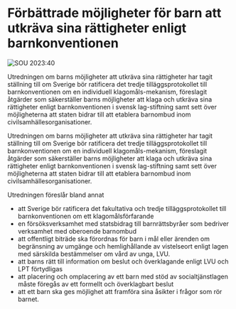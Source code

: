 # Förbättrade möjligheter för barn att utkräva sina rättigheter enligt barnkonventionen

![SOU 2023:40](/contentassets/4ebbe056919a49a2bc51109778c7ef8b/sou-2023-40-omslagets-framsida-150x200.jpg?width=150&quality=85)

Utredningen om barns möjligheter att utkräva sina rättigheter har tagit ställning till om Sverige bör ratificera det tredje tilläggsprotokollet till barnkonventionen om en individuell klagomåls-mekanism, föreslagit åtgärder som säkerställer barns möjligheter att klaga och utkräva sina rättigheter enligt barnkonventionen i svensk lag-stiftning samt sett över möjligheterna att staten bidrar till att etablera barnombud inom civilsamhällesorganisationer.

Utredningen om barns möjligheter att utkräva sina rättigheter har tagit ställning till om Sverige bör ratificera det tredje tilläggsprotokollet till barnkonventionen om en individuell klagomåls-mekanism, föreslagit åtgärder som säkerställer barns möjligheter att klaga och utkräva sina rättigheter enligt barnkonventionen i svensk lag-stiftning samt sett över möjligheterna att staten bidrar till att etablera barnombud inom civilsamhällesorganisationer.

Utredningen föreslår bland annat

* att Sverige bör ratificera det fakultativa och tredje tilläggsprotokollet till barnkonventionen om ett klagomålsförfarande
* en försöksverksamhet med statsbidrag till barnrättsbyråer som bedriver verksamhet med oberoende barnombud
* att offentligt biträde ska förordnas för barn i mål eller ärenden om begränsning av umgänge och hemlighållande av vistelseort enligt lagen med särskilda bestämmelser om vård av unga, LVU.
* att barns rätt till information om beslut och överklagande enligt LVU och LPT förtydligas
* att placering och omplacering av ett barn med stöd av socialtjänstlagen måste föregås av ett formellt och överklagbart beslut
* att ett barn ska ges möjlighet att framföra sina åsikter i frågor som rör barnet.
